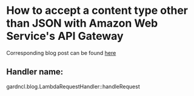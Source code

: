 # How to accept a content type other than JSON with Amazon Web Service's API Gateway

Corresponding blog post can be found [here](claygardner.io)

## Handler name:
gardncl.blog.LambdaRequestHandler::handleRequest